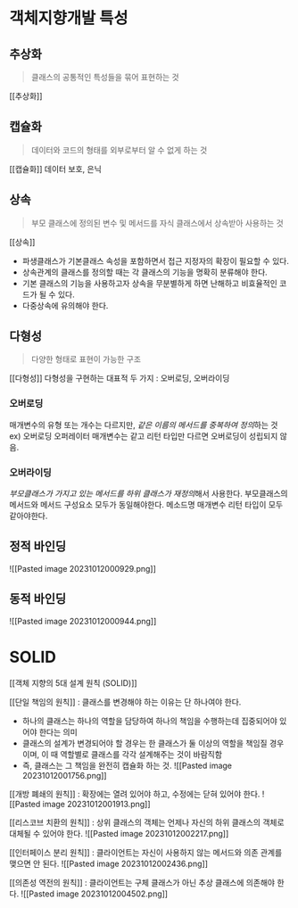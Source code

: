 # 객체지향개발 특성
## 추상화
>클래스의 공통적인 특성들을 묶어 표현하는 것

[[추상화]]
## 캡슐화
>데이터와 코드의 형태를 외부로부터 알 수 없게 하는 것

[[캡슐화]]
데이터 보호, 은닉 
## 상속
> 부모 클래스에 정의된 변수 및 메서드를 자식 클래스에서 상속받아 사용하는 것

[[상속]]
- 파생클래스가 기본클래스 속성을 포함하면서 접근 지정자의 확장이 필요할 수 있다.
- 상속관계의 클래스를 정의할 때는 각 클래스의 기능을 명확히 분류해야 한다. 
- 기본 클래스의 기능을 사용하고자 상속을 무분별하게 하면 난해하고 비효율적인 코드가 될 수 있다.
- 다중상속에 유의해야 한다.
## 다형성
>다양한 형태로 표현이 가능한 구조

[[다형성]]
다형성을 구현하는 대표적 두 가지 : 오버로딩, 오버라이딩
### 오버로딩
매개변수의 유형 또는 개수는 다르지만, *같은 이름의 메서드를 중복하여 정의*하는 것
ex) 오버로딩 오퍼레이터
매개변수는 같고 리턴 타입만 다르면 오버로딩이 성립되지 않음.
### 오버라이딩
*부모클래스가 가지고 있는 메서드를 하위 클래스가 재정의*해서 사용한다.
부모클래스의 메서드와 메서드 구성요소 모두가 동일해야한다.
메소드명 매개변수 리턴 타입이 모두 같아야한다.

## 정적 바인딩
![[Pasted image 20231012000929.png]]
## 동적 바인딩
![[Pasted image 20231012000944.png]]
# SOLID
[[객체 지향의 5대 설계 원칙 (SOLID)]]

[[단일 책임의 원칙]] : 클래스를 변경해야 하는 이유는 단 하나여야 한다.
- 하나의 클래스는 하나의 역할을 담당하여 하나의 책임을 수행하는데 집중되어야 있어야 한다는 의미
- 클래스의 설계가 변경되어야 할 경우는 한 클래스가 둘 이상의 역할을 책임질 경우이며, 이 때 역할별로 클래스를 각각 설계해주는 것이 바람직함
- 즉, 클래스는 그 책임을 완전히 캡슐화 하는 것.
![[Pasted image 20231012001756.png]]

[[개방 폐쇄의 원칙]] : 확장에는 열려 있어야 하고, 수정에는 닫혀 있어야 한다.
![[Pasted image 20231012001913.png]]

[[리스코브 치환의 원칙]] : 상위 클래스의 객체는 언제나 자신의 하위 클래스의 객체로 대체될 수 있어야 한다.
![[Pasted image 20231012002217.png]]

[[인터페이스 분리 원칙]] : 클라이언트는 자신이 사용하지 않는 메서드와 의존 관계를 맺으면 안 된다.
![[Pasted image 20231012002436.png]]

[[의존성 역전의 원칙]] : 클라이언트는 구체 클래스가 아닌 추상 클래스에 의존해야 한다.
![[Pasted image 20231012004502.png]]
